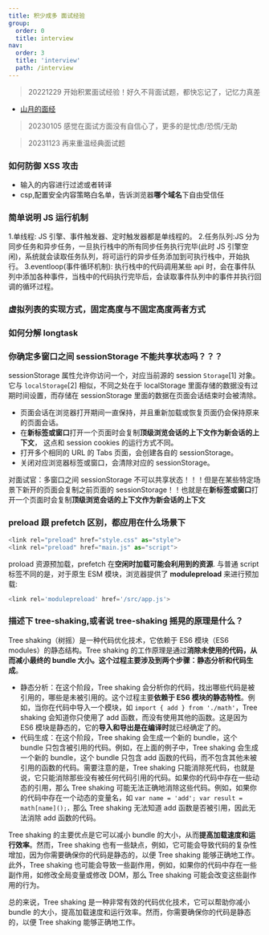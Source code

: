 ```yaml
---
title: 积少成多 面试经验
group:
  order: 0
  title: interview
nav:
  order: 3
  title: 'interview'
  path: /interview
---
```


> 20221229 开始积累面试经验！好久不背面试题，都快忘记了，记忆力真差

- [山月的面经](https://q.shanyue.tech/interview)

> 20230105 感觉在面试方面没有自信心了，更多的是忧虑/恐慌/无助

> 20231123 再来重温经典面试题

### 如何防御 XSS 攻击

- 输入的内容进行过滤或者转译
- csp,配置安全内容策略白名单，告诉浏览器**哪个域名**下自由受信任

### 简单说明 JS 运行机制

1.单线程: JS 引擎、事件触发器、定时触发器都是单线程的。 2.任务队列:JS 分为同步任务和异步任务，一旦执行栈中的所有同步任务执行完毕(此时 JS 引擎空闲)，系统就会读取任务队列，将可运行的异步任务添加到可执行栈中，开始执行。 3.eventloop(事件循环机制): 执行栈中的代码调用某些 api 时，会在事件队列中添加各种事件，当栈中的代码执行完毕后，会读取事件队列中的事件并执行回调的循环过程。

### 虚拟列表的实现方式，固定高度与不固定高度两者方式

### 如何分解 longtask

### 你确定多窗口之间 sessionStorage 不能共享状态吗？？？

sessionStorage 属性允许你访问一个，对应当前源的 session `Storage`[1] 对象。它与 `localStorage`[2] 相似，不同之处在于 localStorage 里面存储的数据没有过期时间设置，而存储在 sessionStorage 里面的数据在页面会话结束时会被清除。

- 页面会话在浏览器打开期间一直保持，并且重新加载或恢复页面仍会保持原来的页面会话。
- 在**新标签或窗口**打开一个页面时会复制**顶级浏览会话的上下文作为新会话的上下文**， 这点和 session cookies 的运行方式不同。
- 打开多个相同的 URL 的 Tabs 页面，会创建各自的 sessionStorage。
- 关闭对应浏览器标签或窗口，会清除对应的 sessionStorage。

对面试官：多窗口之间 sessionStorage 不可以共享状态！！！但是在某些特定场景下新开的页面会复制之前页面的 sessionStorage！！也就是在**新标签或窗口**打开一个页面时会复制**顶级浏览会话的上下文作为新会话的上下文**

### **preload** 跟 **prefetch** 区别，都应用在什么场景下

```js
<link rel="preload" href="style.css" as="style">
<link rel="preload" href="main.js" as="script">
```

proload 资源预加载，prefetch 在**空闲时加载可能会利用到的资源**. 与普通 script 标签不同的是，对于原生 ESM 模块，浏览器提供了 **modulepreload** 来进行预加载:

```js
<link rel='modulepreload' href='/src/app.js'>
```

### 描述下 tree-shaking,或者说 tree-shaking 摇晃的原理是什么？

Tree shaking（树摇）是一种代码优化技术，它依赖于 ES6 模块（ES6 modules）的静态结构。Tree shaking 的工作原理是通过**消除未使用的代码，从而减小最终的 bundle 大小。这个过程主要涉及到两个步骤：静态分析和代码生成**。

- 静态分析：在这个阶段，Tree shaking 会分析你的代码，找出哪些代码是被引用的，哪些是未被引用的。这个过程主要**依赖于 ES6 模块的静态特性**。例如，当你在代码中导入一个模块，如 `import { add } from './math'`，Tree shaking 会知道你只使用了 add 函数，而没有使用其他的函数。这是因为 ES6 模块是静态的，它的**导入和导出是在编译时**就已经确定了的。
- 代码生成：在这个阶段，Tree shaking 会生成一个新的 bundle，这个 bundle 只包含被引用的代码。例如，在上面的例子中，Tree shaking 会生成一个新的 bundle，这个 bundle 只包含 add 函数的代码，而不包含其他未被引用的函数的代码。需要注意的是，Tree shaking 只能消除死代码，也就是说，它只能消除那些没有被任何代码引用的代码。如果你的代码中存在一些动态的引用，那么 Tree shaking 可能无法正确地消除这些代码。例如，如果你的代码中存在一个动态的变量名，如 `var name = 'add'; var result = math[name]();，`那么 Tree shaking 无法知道 add 函数是否被引用，因此无法消除 add 函数的代码。

Tree shaking 的主要优点是它可以减小 bundle 的大小，从而**提高加载速度和运行效率**。然而，Tree shaking 也有一些缺点，例如，它可能会导致代码的复杂性增加，因为你需要确保你的代码是静态的，以便 Tree shaking 能够正确地工作。此外，Tree shaking 也可能会导致一些副作用，例如，如果你的代码中存在一些副作用，如修改全局变量或修改 DOM，那么 Tree shaking 可能会改变这些副作用的行为。

总的来说，Tree shaking 是一种非常有效的代码优化技术，它可以帮助你减小 bundle 的大小，提高加载速度和运行效率。然而，你需要确保你的代码是静态的，以便 Tree shaking 能够正确地工作。
